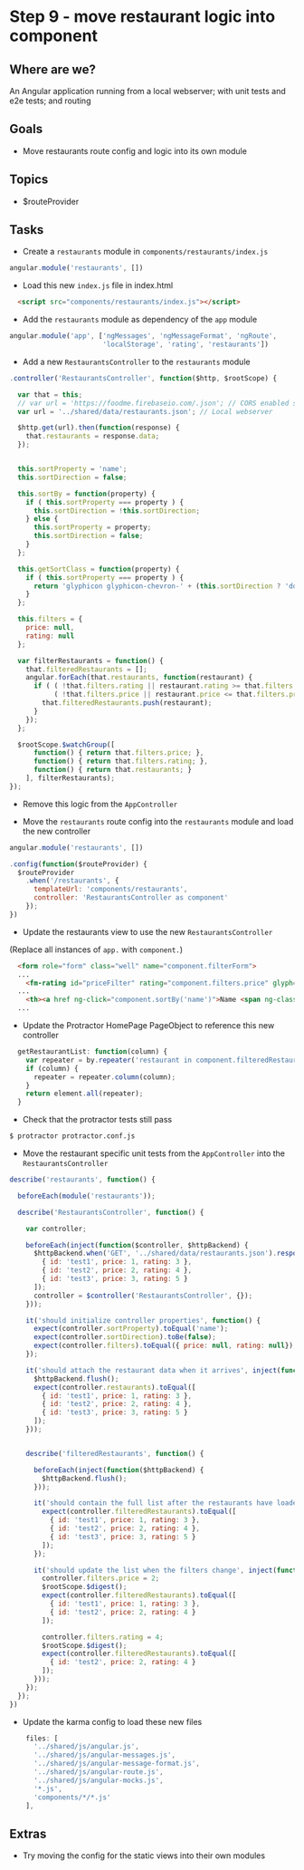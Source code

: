 # Step 9 - move restaurant logic into component

## Where are we?

An Angular application running from a local webserver;
with unit tests and e2e tests; and routing

## Goals

* Move restaurants route config and logic into its own module

## Topics

* $routeProvider

## Tasks

* Create a `restaurants` module in `components/restaurants/index.js`

```js
angular.module('restaurants', [])

```

* Load this new `index.js` file in index.html

```html
  <script src="components/restaurants/index.js"></script>
```

* Add the `restaurants` module as dependency of the `app` module

```js
angular.module('app', ['ngMessages', 'ngMessageFormat', 'ngRoute',
                       'localStorage', 'rating', 'restaurants'])

```

* Add a new `RestaurantsController` to the `restaurants` module

```js
.controller('RestaurantsController', function($http, $rootScope) {

  var that = this;
  // var url = 'https://foodme.firebaseio.com/.json'; // CORS enabled server
  var url = '../shared/data/restaurants.json'; // Local webserver

  $http.get(url).then(function(response) {
    that.restaurants = response.data;
  });


  this.sortProperty = 'name';
  this.sortDirection = false;

  this.sortBy = function(property) {
    if ( this.sortProperty === property ) {
      this.sortDirection = !this.sortDirection;
    } else {
      this.sortProperty = property;
      this.sortDirection = false;
    }
  };

  this.getSortClass = function(property) {
    if ( this.sortProperty === property ) {
      return 'glyphicon glyphicon-chevron-' + (this.sortDirection ? 'down' : 'up');
    }
  };

  this.filters = {
    price: null,
    rating: null
  };

  var filterRestaurants = function() {
    that.filteredRestaurants = [];
    angular.forEach(that.restaurants, function(restaurant) {
      if ( ( !that.filters.rating || restaurant.rating >= that.filters.rating ) &&
           ( !that.filters.price || restaurant.price <= that.filters.price ) ) {
        that.filteredRestaurants.push(restaurant);
      }
    });
  };

  $rootScope.$watchGroup([
      function() { return that.filters.price; },
      function() { return that.filters.rating; },
      function() { return that.restaurants; }
    ], filterRestaurants);
});
```

* Remove this logic from the `AppController`

* Move the `restaurants` route config into the `restaurants` module and load the new controller

```js
angular.module('restaurants', [])

.config(function($routeProvider) {
  $routeProvider
    .when('/restaurants', {
      templateUrl: 'components/restaurants',
      controller: 'RestaurantsController as component'
    });
})
```

* Update the restaurants view to use the new `RestaurantsController`

(Replace all instances of `app.` with `component.`)

```html
  <form role="form" class="well" name="component.filterForm">
  ...
    <fm-rating id="priceFilter" rating="component.filters.price" glyph="gbp"></fm-rating>
  ...
    <th><a href ng-click="component.sortBy('name')">Name <span ng-class="component.getSortClass('name')">
  ...
```

* Update the Protractor HomePage PageObject to reference this new controller

```js
  getRestaurantList: function(column) {
    var repeater = by.repeater('restaurant in component.filteredRestaurants');
    if (column) {
      repeater = repeater.column(column);
    }
    return element.all(repeater);
  }
```

* Check that the protractor tests still pass

```bash
$ protractor protractor.conf.js
```

* Move the restaurant specific unit tests from the `AppController` into the `RestaurantsController`

```js
describe('restaurants', function() {

  beforeEach(module('restaurants'));

  describe('RestaurantsController', function() {

    var controller;

    beforeEach(inject(function($controller, $httpBackend) {
      $httpBackend.when('GET', '../shared/data/restaurants.json').respond([
        { id: 'test1', price: 1, rating: 3 },
        { id: 'test2', price: 2, rating: 4 },
        { id: 'test3', price: 3, rating: 5 }
      ]);
      controller = $controller('RestaurantsController', {});
    }));

    it('should initialize controller properties', function() {
      expect(controller.sortProperty).toEqual('name');
      expect(controller.sortDirection).toBe(false);
      expect(controller.filters).toEqual({ price: null, rating: null});
    });

    it('should attach the restaurant data when it arrives', inject(function($httpBackend) {
      $httpBackend.flush();
      expect(controller.restaurants).toEqual([
        { id: 'test1', price: 1, rating: 3 },
        { id: 'test2', price: 2, rating: 4 },
        { id: 'test3', price: 3, rating: 5 }
      ]);
    }));


    describe('filteredRestaurants', function() {

      beforeEach(inject(function($httpBackend) {
        $httpBackend.flush();
      }));

      it('should contain the full list after the restaurants have loaded', function() {
        expect(controller.filteredRestaurants).toEqual([
          { id: 'test1', price: 1, rating: 3 },
          { id: 'test2', price: 2, rating: 4 },
          { id: 'test3', price: 3, rating: 5 }
        ]);
      });

      it('should update the list when the filters change', inject(function($rootScope) {
        controller.filters.price = 2;
        $rootScope.$digest();
        expect(controller.filteredRestaurants).toEqual([
          { id: 'test1', price: 1, rating: 3 },
          { id: 'test2', price: 2, rating: 4 }
        ]);

        controller.filters.rating = 4;
        $rootScope.$digest();
        expect(controller.filteredRestaurants).toEqual([
          { id: 'test2', price: 2, rating: 4 }
        ]);
      }));
    });
  });
})
```

* Update the karma config to load these new files

```js
    files: [
      '../shared/js/angular.js',
      '../shared/js/angular-messages.js',
      '../shared/js/angular-message-format.js',
      '../shared/js/angular-route.js',
      '../shared/js/angular-mocks.js',
      '*.js',
      'components/*/*.js'
    ],
```


## Extras

* Try moving the config for the static views into their own modules